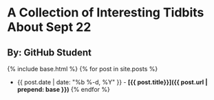 
# A Collection of Interesting Tidbits About Sept 22

## By: GitHub Student

{% include base.html %}
{% for post in site.posts %}
  * {{ post.date | date: "%b %-d, %Y" }} - **[{{ post.title}}]({{ post.url | prepend: base }})**
{% endfor %}
